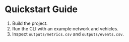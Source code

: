 # Quickstart Guide

1. Build the project.
2. Run the CLI with an example network and vehicles.
3. Inspect `outputs/metrics.csv` and `outputs/events.csv`.
